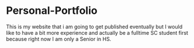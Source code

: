 # Personal-Portfolio
This is my website that i am going to get published eventually but I would like to have a bit more experience and actually be a fulltime SC student first because right now I am only a Senior in HS.
